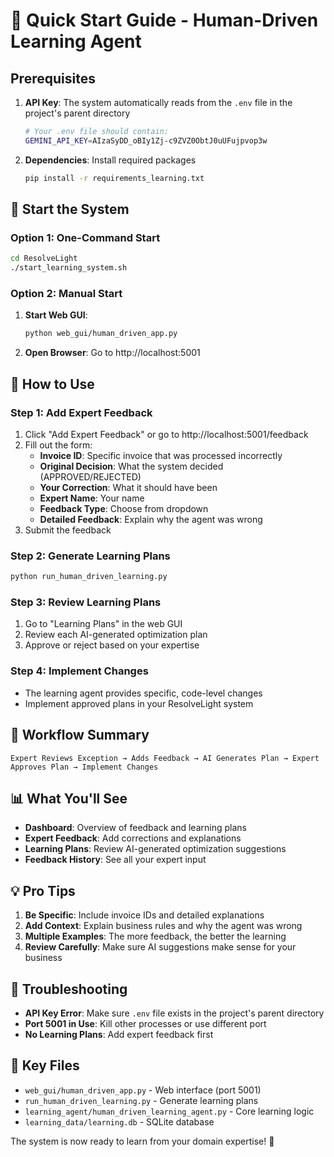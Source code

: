 # 🚀 Quick Start Guide - Human-Driven Learning Agent

## **Prerequisites**

1. **API Key**: The system automatically reads from the `.env` file in the project's parent directory
   ```bash
   # Your .env file should contain:
   GEMINI_API_KEY=AIzaSyDD_oBIy1Zj-c9ZVZ0ObtJ0uUFujpvop3w
   ```

2. **Dependencies**: Install required packages
   ```bash
   pip install -r requirements_learning.txt
   ```

## **🚀 Start the System**

### **Option 1: One-Command Start**
```bash
cd ResolveLight
./start_learning_system.sh
```

### **Option 2: Manual Start**

1. **Start Web GUI**:
   ```bash
   python web_gui/human_driven_app.py
   ```

2. **Open Browser**: Go to http://localhost:5001

## **📝 How to Use**

### **Step 1: Add Expert Feedback**
1. Click "Add Expert Feedback" or go to http://localhost:5001/feedback
2. Fill out the form:
   - **Invoice ID**: Specific invoice that was processed incorrectly
   - **Original Decision**: What the system decided (APPROVED/REJECTED)
   - **Your Correction**: What it should have been
   - **Expert Name**: Your name
   - **Feedback Type**: Choose from dropdown
   - **Detailed Feedback**: Explain why the agent was wrong
3. Submit the feedback

### **Step 2: Generate Learning Plans**
```bash
python run_human_driven_learning.py
```

### **Step 3: Review Learning Plans**
1. Go to "Learning Plans" in the web GUI
2. Review each AI-generated optimization plan
3. Approve or reject based on your expertise

### **Step 4: Implement Changes**
- The learning agent provides specific, code-level changes
- Implement approved plans in your ResolveLight system

## **🎯 Workflow Summary**

```
Expert Reviews Exception → Adds Feedback → AI Generates Plan → Expert Approves Plan → Implement Changes
```

## **📊 What You'll See**

- **Dashboard**: Overview of feedback and learning plans
- **Expert Feedback**: Add corrections and explanations  
- **Learning Plans**: Review AI-generated optimization suggestions
- **Feedback History**: See all your expert input

## **💡 Pro Tips**

1. **Be Specific**: Include invoice IDs and detailed explanations
2. **Add Context**: Explain business rules and why the agent was wrong
3. **Multiple Examples**: The more feedback, the better the learning
4. **Review Carefully**: Make sure AI suggestions make sense for your business

## **🔧 Troubleshooting**

- **API Key Error**: Make sure `.env` file exists in the project's parent directory
- **Port 5001 in Use**: Kill other processes or use different port
- **No Learning Plans**: Add expert feedback first

## **📁 Key Files**

- `web_gui/human_driven_app.py` - Web interface (port 5001)
- `run_human_driven_learning.py` - Generate learning plans
- `learning_agent/human_driven_learning_agent.py` - Core learning logic
- `learning_data/learning.db` - SQLite database

The system is now ready to learn from your domain expertise! 🎯
